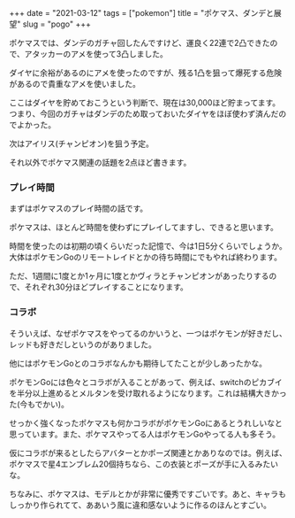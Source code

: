 +++
date = "2021-03-12"
tags = ["pokemon"]
title = "ポケマス、ダンデと展望"
slug = "pogo"
+++

ポケマスでは、ダンデのガチャ回したんですけど、運良く22連で2凸できたので、アタッカーのアメを使って3凸しました。

ダイヤに余裕があるのにアメを使ったのですが、残る1凸を狙って爆死する危険があるので貴重なアメを使いました。

ここはダイヤを貯めておこうという判断で、現在は30,000ほど貯まってます。つまり、今回のガチャはダンデのため取っておいたダイヤをほぼ使わず済んだのでよかった。

次はアイリス(チャンピオン)を狙う予定。

それ以外でポケマス関連の話題を2点ほど書きます。

### プレイ時間

まずはポケマスのプレイ時間の話です。

ポケマスは、ほとんど時間を使わずにプレイしてますし、できると思います。

時間を使ったのは初期の頃くらいだった記憶で、今は1日5分くらいでしょうか。大体はポケモンGoのリモートレイドとかの待ち時間にでもやれば終わります。

ただ、1週間に1度とか1ヶ月に1度とかヴィラとチャンピオンがあったりするので、それぞれ30分ほどプレイすることになります。

### コラボ

そういえば、なぜポケマスをやってるのかいうと、一つはポケモンが好きだし、レッドも好きだしというのがありました。

他にはポケモンGoとのコラボなんかも期待してたことが少しあったかな。

ポケモンGoには色々とコラボが入ることがあって、例えば、switchのピカブイを半分以上進めるとメルタンを受け取れるようになります。これは結構大きかった(今もでかい)。

せっかく強くなったポケマスも何かコラボがポケモンGoにあるとうれしいなと思っています。また、ポケマスやってる人はポケモンGoやってる人も多そう。

仮にコラボが来るとしたらアバターとかポーズ関連とかありなのでは。例えば、ポケマスで星4エンブレム20個持ちなら、この衣装とポーズが手に入るみたいな。

ちなみに、ポケマスは、モデルとかが非常に優秀ですごいです。あと、キャラもしっかり作られてて、ああいう風に違和感ないように作るのほんとすごい。

